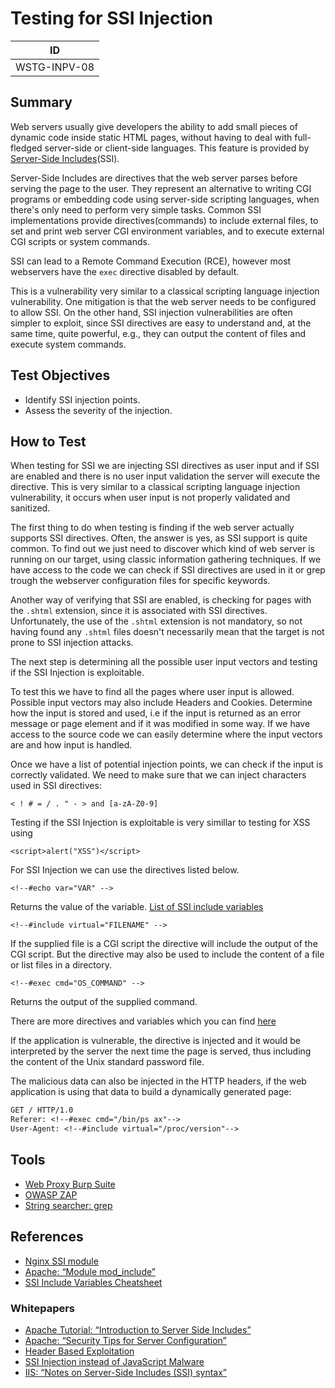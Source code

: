 # Testing for SSI Injection

|ID          |
|------------|
|WSTG-INPV-08|

## Summary

Web servers usually give developers the ability to add small pieces of dynamic code inside static HTML pages, without having to deal with full-fledged server-side or client-side languages. This feature is provided by [Server-Side Includes](https://owasp.org/www-community/attacks/Server-Side_Includes_(SSI)_Injection)(SSI).

Server-Side Includes are directives that the web server parses before serving the page to the user. They represent an alternative to writing CGI programs or embedding code using server-side scripting languages, when there's only need to perform very simple tasks. Common SSI implementations provide directives(commands) to include external files, to set and print web server CGI environment variables, and to execute external CGI scripts or system commands.

SSI can lead to a Remote Command Execution (RCE), however most webservers have the `exec` directive disabled by default.

This is a vulnerability very similar to a classical scripting language injection vulnerability. One mitigation is that the web server needs to be configured to allow SSI. On the other hand, SSI injection vulnerabilities are often simpler to exploit, since SSI directives are easy to understand and, at the same time, quite powerful, e.g., they can output the content of files and execute system commands.

## Test Objectives

- Identify SSI injection points.
- Assess the severity of the injection.

## How to Test

When testing for SSI we are injecting SSI directives as user input and if SSI are enabled and there is no user input validation the server will execute the directive. This is very similar to a classical scripting language injection vulnerability, it occurs when user input is not properly validated and sanitized.

The first thing to do when testing is finding if the web server actually supports SSI directives. Often, the answer is yes, as SSI support is quite common. To find out we just need to discover which kind of web server is running on our target, using classic information gathering techniques. If we have access to the code we can check if SSI directives are used in it or grep trough the webserver configuration files for specific keywords.

Another way of verifying that SSI are enabled, is checking for pages with the `.shtml` extension, since it is associated with SSI directives. Unfortunately, the use of the `.shtml` extension is not mandatory, so not having found any `.shtml` files doesn't necessarily mean that the target is not prone to SSI injection attacks.

The next step is determining all the possible user input vectors and testing if the SSI Injection is exploitable.

To test this we have to find all the pages where user input is allowed. Possible input vectors may also include Headers and Cookies. Determine how the input is stored and used, i.e if the input is returned as an error message or page element and if it was modified in some way. If we have access to the source code we can easily determine where the input vectors are and how input is handled.

Once we have a list of potential injection points, we can check if the input is correctly validated. We need to make sure that we can inject characters used in SSI directives:

`< ! # = / . " - > and [a-zA-Z0-9]`

Testing if the SSI Injection is exploitable is very simillar to testing for XSS using

`<script>alert("XSS")</script>`

For SSI Injection we can use the directives listed below.

`<!--#echo var="VAR" -->`

Returns the value of the variable. [List of SSI include variables](https://httpd.apache.org/docs/current/howto/ssi.html)

`<!--#include virtual="FILENAME" -->`

If the supplied file is a CGI script the directive will include the output of the CGI script. But the directive may also be used to include the content of a file or list files in a directory.

`<!--#exec cmd="OS_COMMAND" -->`

Returns the output of the supplied command.

There are more directives and variables which you can find [here](https://httpd.apache.org/docs/current/howto/ssi.html)

If the application is vulnerable, the directive is injected and it would be interpreted by the server the next time the page is served, thus including the content of the Unix standard password file.

The malicious data can also be injected in the HTTP headers, if the web application is using that data to build a dynamically generated page:

```txt
GET / HTTP/1.0
Referer: <!--#exec cmd="/bin/ps ax"-->
User-Agent: <!--#include virtual="/proc/version"-->
```

## Tools

- [Web Proxy Burp Suite](https://portswigger.net)
- [OWASP ZAP](https://www.zaproxy.org/)
- [String searcher: grep](https://www.gnu.org/software/grep)

## References

- [Nginx SSI module](http://nginx.org/en/docs/http/ngx_http_ssi_module.html)
- [Apache: “Module mod_include”](https://httpd.apache.org/docs/1.3/mod/mod_include.html)
- [SSI Include Variables Cheatsheet](http://www.cheat-sheets.org/sites/ssi.su/#includeVariables)

### Whitepapers

- [Apache Tutorial: “Introduction to Server Side Includes”](https://httpd.apache.org/docs/1.3/howto/ssi.html)
- [Apache: “Security Tips for Server Configuration”](https://httpd.apache.org/docs/1.3/misc/security_tips.html#ssi)
- [Header Based Exploitation](https://www.cgisecurity.com/papers/header-based-exploitation.txt)
- [SSI Injection instead of JavaScript Malware](https://jeremiahgrossman.blogspot.com/2006/08/ssi-injection-instead-of-javascript.html)
- [IIS: “Notes on Server-Side Includes (SSI) syntax”](https://blogs.iis.net/robert_mcmurray/archive/2010/12/28/iis-notes-on-server-side-includes-ssi-syntax-kb-203064-revisited.aspx)
